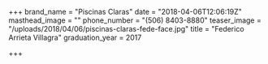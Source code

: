 +++
brand_name = "Piscinas Claras"
date = "2018-04-06T12:06:19Z"
masthead_image = ""
phone_number = "(506) 8403-8880"
teaser_image = "/uploads/2018/04/06/piscinas-claras-fede-face.jpg"
title = "Federico Arrieta Villagra"
graduation_year = 2017

+++
